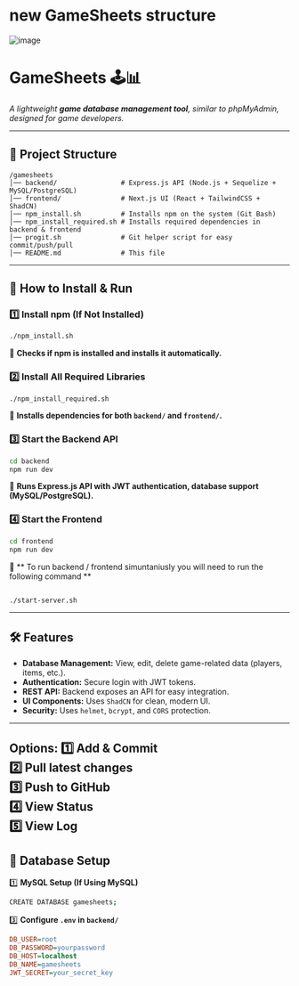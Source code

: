 
# new GameSheets structure

![image](https://github.com/user-attachments/assets/07f23b18-509c-4efd-bdbd-493421a83cfc)

# **GameSheets** 🕹️📊  
_A lightweight **game database management tool**, similar to phpMyAdmin, designed for game developers._  

---

## **📂 Project Structure**  
```
/gamesheets
│── backend/                # Express.js API (Node.js + Sequelize + MySQL/PostgreSQL)
│── frontend/               # Next.js UI (React + TailwindCSS + ShadCN)
│── npm_install.sh          # Installs npm on the system (Git Bash)
│── npm_install_required.sh # Installs required dependencies in backend & frontend
│── progit.sh               # Git helper script for easy commit/push/pull
│── README.md               # This file
```

---

## **🚀 How to Install & Run**  

### **1️⃣ Install npm (If Not Installed)**
```sh
./npm_install.sh
```
📌 **Checks if npm is installed and installs it automatically.**  

### **2️⃣ Install All Required Libraries**
```sh
./npm_install_required.sh
```
📌 **Installs dependencies for both `backend/` and `frontend/`.**  

### **3️⃣ Start the Backend API**
```sh
cd backend
npm run dev
```
📌 **Runs Express.js API with JWT authentication, database support (MySQL/PostgreSQL).**  

### **4️⃣ Start the Frontend**
```sh
cd frontend
npm run dev
```
📌 ** To run backend / frontend simuntaniusly you will need to run the following command **  
```sh

./start-server.sh

```
---

## **🛠️ Features**
- **Database Management:** View, edit, delete game-related data (players, items, etc.).
- **Authentication:** Secure login with JWT tokens.
- **REST API:** Backend exposes an API for easy integration.
- **UI Components:** Uses `ShadCN` for clean, modern UI.
- **Security:** Uses `helmet`, `bcrypt`, and `CORS` protection.

---

**Options:**
1️⃣ Add & Commit  
2️⃣ Pull latest changes  
3️⃣ Push to GitHub  
4️⃣ View Status  
5️⃣ View Log  
---

## **💾 Database Setup**
1️⃣ **MySQL Setup (If Using MySQL)**
```sh
CREATE DATABASE gamesheets;
```
3️⃣ **Configure `.env` in `backend/`**
```ini
DB_USER=root
DB_PASSWORD=yourpassword
DB_HOST=localhost
DB_NAME=gamesheets
JWT_SECRET=your_secret_key
```
